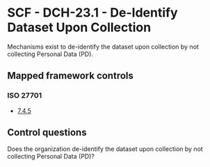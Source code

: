 # SCF - DCH-23.1 - De-Identify Dataset Upon Collection
Mechanisms exist to de-identify the dataset upon collection by not collecting Personal Data (PD).
## Mapped framework controls
### ISO 27701
- [7.4.5](../iso27701/745.md)
  
## Control questions
Does the organization de-identify the dataset upon collection by not collecting Personal Data (PD)?
  